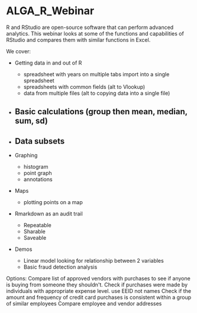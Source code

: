 # ALGA_R_Webinar

R and RStudio are open-source software that can perform advanced analytics.
This webinar looks at some of the functions and capabilities of RStudio and compares them with similar functions in Excel.

We cover:
  - Getting data in and out of R
    - spreadsheet with years on multiple tabs import into a single spreadsheet
    - spreadsheets with common fields (alt to Vlookup)
    - data from multiple files (alt to copying data into a single file)
    
  - Basic calculations (group then mean, median, sum, sd)
    -
    
  - Data subsets
    -
    
  - Graphing
    - histogram
    - point graph
    - annotations
    
  - Maps
    - plotting points on a map
    
  - Rmarkdown as an audit trail
    - Repeatable
    - Sharable
    - Saveable
    
  - Demos  
    - Linear model looking for relationship between 2 variables
    - Basic fraud detection analysis


Options:
Compare list of approved vendors with purchases to see if anyone is buying from someone they shouldn't.
Check if purchases were made by individuals with appropriate expense level. use EEID not names
Check if the amount and frequency of credit card purchases is consistent within a group of similar employees
Compare employee and vendor addresses


